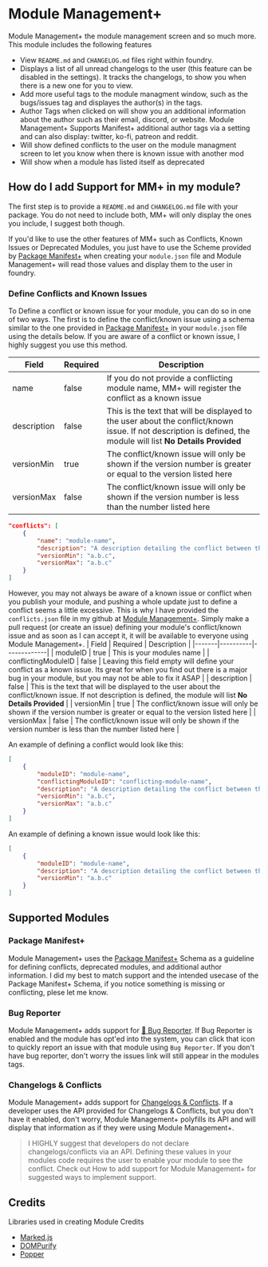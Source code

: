 # Module Management+
Module Management+ the module management screen and so much more. This module includes the following features

- View `README.md` and `CHANGELOG.md` files right within foundry.
- Displays a list of all unread changelogs to the user (this feature can be disabled in the settings). It tracks the changelogs, to show you when there is a new one for you to view.
- Add more useful tags to the module managment window, such as the bugs/issues tag and displayes the author(s) in the tags.
- Author Tags when clicked on will show you an additional information about the author such as their email, discord, or website. Module Management+ Supports Manifest+ additional author tags via a setting and can also display: twitter, ko-fi, patreon and reddit.
- Will show defined conflicts to the user on the module managment screen to let you know when there is known issue with another mod
- Will show when a module has listed itself as deprecated

## How do I add Support for MM+ in my module?
The first step is to provide a `README.md` and `CHANGELOG.md` file with your package. You do not need to include both, MM+ will only display the ones you include, I suggest both though. 

If you'd like to use the other features of MM+ such as Conflicts, Known Issues or Deprecated Modules, you just have to use the Scheme provided by [Package Manifest+](https://foundryvtt.wiki/en/development/manifest-plus) when creating your `module.json` file and Module Management+ will read those values and display them to the user in foundry.

### Define Conflicts and Known Issues
To Define a conflict or known issue for your module, you can do so in one of two ways. The first is to define the conflict/known issue using a schema similar to the one provided in [Package Manifest+](https://foundryvtt.wiki/en/development/manifest-plus) in your `module.json` file using the details below. If you are aware of a conflict or known issue, I highly suggest you use this method.

| Field | Required | Description |
|-------|----------|-------------|
| name  | false    | If you do not provide a conflicting module name, MM+ will register the conflict as a known issue |
| description | false | This is the text that will be displayed to the user about the conflict/known issue. If not description is defined, the module will list **No Details Provided** |
| versionMin | true | The conflict/known issue will only be shown if the version number is greater or equal to the version listed here |
| versionMax | false | The conflict/known issue will only be shown if the version number is less than the number listed here |

```json
"conflicts": [
	{
		"name": "module-name",
		"description": "A description detailing the conflict between the two modules.",
		"versionMin": "a.b.c",
		"versionMax": "a.b.c"
	}
]
```
However, you may not always be aware of a known issue or conflict when you publish your module, and pushing a whole update just to define a conflict seems a little excessive. This is why I have provided the `conflicts.json` file in my github at [Module Management+](https://github.com/mouse0270/module-credits). Simply make a pull request (or create an issue) defining your module's conflict/known issue and as soon as I can accept it, it will be available to everyone using Module Management+.
| Field | Required | Description |
|-------|----------|-------------|
| moduleID | true | This is your modules name |
| conflictingModuleID | false | Leaving this field empty will define your conflict as a known issue. Its great for when you find out there is a major bug in your module, but you may not be able to fix it ASAP |
| description | false | This is the text that will be displayed to the user about the conflict/known issue. If not description is defined, the module will list **No Details Provided** |
| versionMin | true | The conflict/known issue will only be shown if the version number is greater or equal to the version listed here |
| versionMax | false | The conflict/known issue will only be shown if the version number is less than the number listed here |

An example of defining a conflict would look like this:
```json
[
	{
		"moduleID": "module-name",
		"conflictingModuleID": "conflicting-module-name",
		"description": "A description detailing the conflict between the two modules.",
		"versionMin": "a.b.c",
		"versionMax": "a.b.c"
	}
]
```
An example of defining a known issue would look like this:
```json
[
	{
		"moduleID": "module-name",
		"description": "A description detailing the conflict between the two modules.",
		"versionMin": "a.b.c"
	}
]
```

## Supported Modules
### Package Manifest+
Module Management+ uses the [Package Manifest+](https://foundryvtt.wiki/en/development/manifest-plus) Schema as a guideline for defining conflicts, deprecated modules, and additional author information. I did my best to match support and the intended usecase of the Package Manifest+ Schema, if you notice something is missing or conflicting, plese let me know.

### Bug Reporter
Module Management+ adds support for [🐛 Bug Reporter](https://foundryvtt.com/packages/bug-reporter). If Bug Reporter is enabled and the module has opt'ed into the system, you can click that icon to quickly report an issue with that module using `Bug Reporter`. If you don't have bug reporter, don't worry the issues link will still appear in the modules tags.

### Changelogs & Conflicts
Module Management+ adds support for [Changelogs & Conflicts](https://foundryvtt.com/packages/lib-changelogs). If a developer uses the API provided for Changelogs & Conflicts, but you don't have it enabled, don't worry, Module Management+ polyfills its API and will display that information as if they were using Module Management+.

> I HIGHLY suggest that developers do not declare changelogs/conflicts via an API. Defining these values in your modules code requires the user to enable your module to see the conflict. Check out How to add support for Module Management+ for suggested ways to implement support.

## Credits
Libraries used in creating Module Credits
- [Marked.js](https://github.com/markedjs/marked) 
- [DOMPurify](https://github.com/cure53/DOMPurify) 
- [Popper](https://popper.js.org/) 
